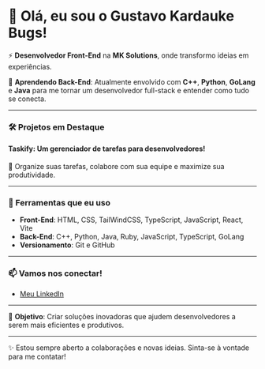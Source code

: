 # 👋 Olá, eu sou o Gustavo Kardauke Bugs!

⚡ **Desenvolvedor Front-End** na **MK Solutions**, onde transformo ideias em experiências.

🌱 **Aprendendo Back-End**: Atualmente envolvido com **C++**, **Python**, **GoLang** e **Java** para me tornar um desenvolvedor full-stack e entender como tudo se conecta.

---

### 🛠️ Projetos em Destaque

#### **Taskify**: Um gerenciador de tarefas para desenvolvedores!  
📅 Organize suas tarefas, colabore com sua equipe e maximize sua produtividade.  

---

### 🌟 Ferramentas que eu uso

- **Front-End**: HTML, CSS, TailWindCSS, TypeScript, JavaScript, React, Vite
- **Back-End**: C++, Python, Java, Ruby, JavaScript, TypeScript, GoLang
- **Versionamento**: Git e GitHub

---

### 📫 Vamos nos conectar!

- [Meu LinkedIn]([link-do-linkedin](https://www.linkedin.com/in/gustavo-kardauke-bugs-b3258b26b/))

---

🎯 **Objetivo**: Criar soluções inovadoras que ajudem desenvolvedores a serem mais eficientes e produtivos.

---

✨ Estou sempre aberto a colaborações e novas ideias. Sinta-se à vontade para me contatar!
